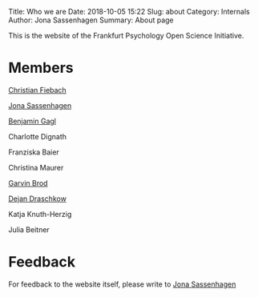 Title: Who we are
Date: 2018-10-05 15:22
Slug: about
Category: Internals
Author: Jona Sassenhagen
Summary: About page

This is the website of the Frankfurt Psychology Open Science Initiative.

# Members

[Christian Fiebach](fiebach@psych.uni-frankfurt.de)

[Jona Sassenhagen](Sassenhagen@psych.uni-frankfurt.de)

[Benjamin Gagl](https://sites.google.com/site/gaglbenjamin/Home)

Charlotte Dignath

Franziska Baier

Christina Maurer

[Garvin Brod](brod@dipf.de)

[Dejan Draschkow](Draschkow@psych.uni-frankfurt.de)

Katja Knuth-Herzig

Julia Beitner

# Feedback
For feedback to the website itself, please write to [Jona Sassenhagen](Sassenhagen@psych.uni-frankfurt.de)
